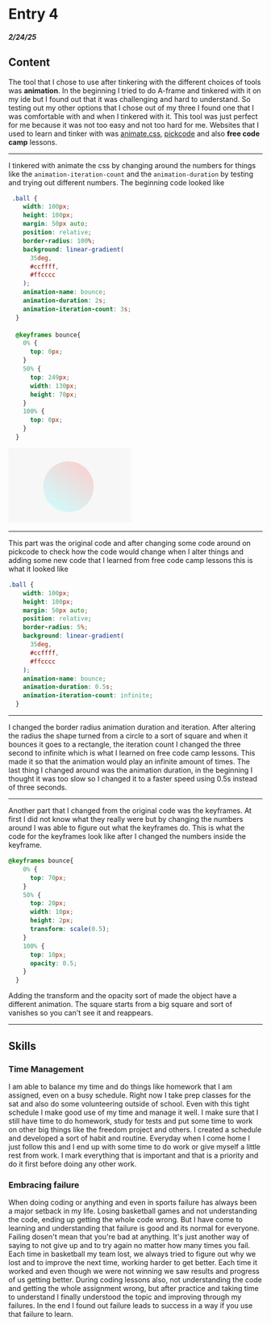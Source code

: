 # Entry 4
##### 2/24/25

## Content
The tool that I chose to use after tinkering with the different choices of tools was **animation**. In the beginning I tried to do A-frame and tinkered with it on my ide but I found out that it was challenging and hard to understand. So testing out my other options that I chose out of my three I found one that I was comfortable with and when I tinkered with it. This tool was just perfect for me because it was not too easy and not too hard for me. Websites that I used to learn and tinker with was [animate.css](https://animate.style/), [pickcode](https://app.pickcode.io/project/cm7qtmnmun5h0emhdxs2rt1y0) and also **free code camp** lessons. 

----
I tinkered with animate the css by changing around the numbers for things like the ```animation-iteration-count``` and the ```animation-duration``` by testing and trying out different numbers. The beginning code looked like 

```CSS
 .ball {
    width: 100px;
    height: 100px;
    margin: 50px auto;
    position: relative;
    border-radius: 100%;
    background: linear-gradient(
      35deg,
      #ccffff,
      #ffcccc
    );
    animation-name: bounce;
    animation-duration: 2s;
    animation-iteration-count: 3s;
  }

  @keyframes bounce{
    0% {
      top: 0px;
    }
    50% {
      top: 249px;
      width: 130px;
      height: 70px;
    }
    100% {
      top: 0px;
    }
  }
```
<img src="blog/Screenshot 2025-03-01 10.27.53 PM.png" alt="circle">

---

This part was the original code and after changing some code around on pickcode to check how the code would change when I alter things and adding some new code that I learned from free code camp lessons this is what it looked like 

```CSS
.ball {
    width: 100px;
    height: 100px;
    margin: 50px auto;
    position: relative;
    border-radius: 5%;
    background: linear-gradient(
      35deg,
      #ccffff,
      #ffcccc
    );
    animation-name: bounce;
    animation-duration: 0.5s;
    animation-iteration-count: infinite;
  }
```

---

I changed the border radius animation duration and iteration. After altering the radius the shape turned from a circle to a sort of square and when it bounces it goes to a rectangle, the iteration count I changed the three second to infinite which is what I learned on free code camp lessons. This made it so that the animation would play an infinite amount of times. The last thing I changed around was the animation duration, in the beginning I thought it was too slow so I changed it to a faster speed using 0.5s instead of three seconds. 

--- 

Another part that I changed from the original code was the keyframes. At first I did not know what they really were but by changing the numbers around I was able to figure out what the keyframes do. This is what the code for the keyframes look like after I changed the numbers inside the keyframe. 

```CSS
@keyframes bounce{
    0% {
      top: 70px;
    }
    50% {
      top: 20px;
      width: 10px;
      height: 2px;
      transform: scale(0.5);
    }
    100% {
      top: 10px;
      opacity: 0.5;
    }
  }
```
Adding the transform and the opacity sort of made the object have a different animation. The square starts from a big square and sort of vanishes so you can't see it and reappears. 

---

## Skills

### Time Management 
I am able to balance my time and do things like homework that I am assigned, even on a busy schedule. Right now I take prep classes for the sat and also do some volunteering outside of school. Even with this tight schedule I make good use of my time and manage it well. I make sure that I still have time to do homework, study for tests and put some time to work on other big things like the freedom project and others. I created a schedule and developed a sort of habit and routine. Everyday when I come home I just follow this and I end up with some time to do work or give myself a little rest from work. I mark everything that is important and that is a priority and do it first before doing any other work.  

### Embracing failure
When doing coding or anything and even in sports failure has always been a major setback in my life. Losing basketball games and not understanding the code, ending up getting the whole code wrong. But I have come to learning and understanding that failure is good and its normal for everyone. Failing dosen't mean that you're bad at anything. It's just another way of saying to not give up and to try again no matter how many times you fail. Each time in basketball my team lost, we always tried to figure out why we lost and to improve the next time, working harder to get better. Each time it worked and even though we were not winning we saw results and progress of us getting better. During coding lessons also, not understanding the code and getting the whole assignment wrong, but after practice and taking time to understand I finally understood the topic and improving through my failures. In the end I found out failure leads to success in a way if you use that failure to learn.  









